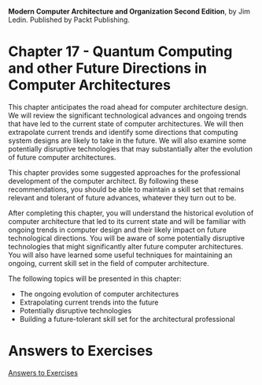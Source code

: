 __Modern Computer Architecture and Organization Second Edition__, by Jim Ledin. Published by Packt Publishing.
# Chapter 17 - Quantum Computing and other Future Directions in Computer Architectures

This chapter anticipates the road ahead for computer architecture design. We will review the significant technological advances and ongoing trends that have led to the current state of computer architectures. We will then extrapolate current trends and identify some directions that computing system designs are likely to take in the future. We will also examine some potentially disruptive technologies that may substantially alter the evolution of future computer architectures.

This chapter provides some suggested approaches for the professional development of the computer architect. By following these recommendations, you should be able to maintain a skill set that remains relevant and tolerant of future advances, whatever they turn out to be.

After completing this chapter, you will understand the historical evolution of computer architecture that led to its current state and will be familiar with ongoing trends in computer design and their likely impact on future technological directions. You will be aware of some potentially disruptive technologies that might significantly alter future computer architectures. You will also have learned some useful techniques for maintaining an ongoing, current skill set in the field of computer architecture.

The following topics will be presented in this chapter:

* The ongoing evolution of computer architectures
* Extrapolating current trends into the future
* Potentially disruptive technologies
* Building a future-tolerant skill set for the architectural professional

# Answers to Exercises
[Answers to Exercises](Answers%20to%20Exercises/README.md)